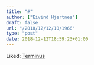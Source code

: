 ```yaml
---
title: "#"
author: ["Eivind Hjertnes"]
draft: false
url: "/2018/12/12/10/1966"
type: "post"
date: 2018-12-12T18:59:23+01:00
---
```


Liked: [Terminus](https://eugeny.github.io/terminus/)
